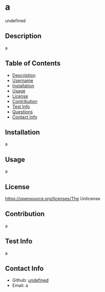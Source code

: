 # a
  undefined
 
  ## Description
a

## Table of Contents
- [Description](#description)
- [Username](#username)
- [Installation](#installation)
- [Usage](#usage)
- [License](#license)
- [Contribution](#contribution)
- [Test Info](#test)
- [Questions](#questions)
- [Contact Info](#contact-info)

## Installation
  a

  ## Usage
  a

  ## License
  https://opensource.org/licenses/The Unlicense

  ## Contribution
  a

  ## Test Info
  a

  ## Contact Info
  - Github: [undefined](https://github.com/undefined)
  - Email: a

